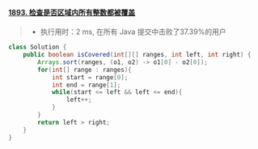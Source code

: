 #### [1893. 检查是否区域内所有整数都被覆盖](https://leetcode-cn.com/problems/check-if-all-the-integers-in-a-range-are-covered/)

> - 执行用时：2 ms, 在所有 Java 提交中击败了37.39%的用户

```java
class Solution {
    public boolean isCovered(int[][] ranges, int left, int right) {
        Arrays.sort(ranges, (o1, o2) -> o1[0] - o2[0]);
        for(int[] range : ranges){
            int start = range[0];
            int end = range[1];
            while(start <= left && left <= end){
                left++;
            }
        }
        return left > right;
    }
}
```

